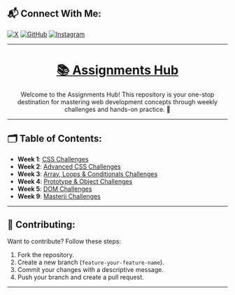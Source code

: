 ## 📬 Connect With Me:
[![X](https://img.shields.io/badge/X-%231DA1F2.svg?style=for-the-badge&logo=x&logoColor=white)](https://x.com/Shreyvats01)
[![GitHub](https://img.shields.io/badge/GitHub-%2312100E.svg?style=for-the-badge&logo=github&logoColor=white)](https://github.com/Shrey-Vats)
[![Instagram](https://img.shields.io/badge/Instagram-%23E4405F.svg?style=for-the-badge&logo=instagram&logoColor=white)](https://www.instagram.com/shrey_vats00/)<br>

---

<a href="./">
  <h1 align="center">📚 Assignments Hub</h1>
</a>

<p align="center">
Welcome to the Assignments Hub! This repository is your one-stop destination for mastering web development concepts through weekly challenges and hands-on practice. 🚀
</p>

---

## 🗂️ Table of Contents:
- **Week 1**: [CSS Challenges](./week-1/README.md)  
- **Week 2**: [Advanced CSS Challenges](./week-2/README.md)  
- **Week 3**: [Array, Loops & Conditionals Challenges](./week-3/README.md)  
- **Week 4**: [Prototype & Object Challenges](./week-4/README.md)  
- **Week 5**: [DOM Challenges](./week-5/README.md)  
- **Week 9**: [Masterji Challenges](./week-9/README.md)  

---

## 🤝 Contributing:
Want to contribute? Follow these steps:
1. Fork the repository.
2. Create a new branch (`feature-your-feature-name`).
3. Commit your changes with a descriptive message.
4. Push your branch and create a pull request.

---



